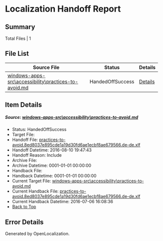# <a name='report-top'></a> Localization Handoff Report

## Summary
 Total Files | 1

## File List
 Source File | Status | Details 
 ----------- | ------ | ------- 
 [windows-apps-src\accessibility\practices-to-avoid.md](https://github.com/Microsoft/windows-apps/blob/014fb096817a25651188821fa59b202d260781d5/windows-apps-src/accessibility/practices-to-avoid.md) | HandedOffSuccess | [Details](#382899f038e2ac2ad6e34e98b3ba4849e9685d1040)

## Item Details
##### <a name='382899f038e2ac2ad6e34e98b3ba4849e9685d1040'></a> Source: [windows-apps-src\accessibility\practices-to-avoid.md](https://github.com/Microsoft/windows-apps/blob/014fb096817a25651188821fa59b202d260781d5/windows-apps-src/accessibility/practices-to-avoid.md)
* Status: HandedOffSuccess
* Target File: 
* Handoff File: [practices-to-avoid.8ed8037e895cde1a19d30fd6ae1ecbf8ae679566.de-de.xlf](https://github.com/Microsoft/WDG.handoff/blob/2f279b532a1dc2f39025b2e0e1b7563210272e55/ol-handoff/Microsoft/windows-apps.de-de/master/practices-to-avoid.8ed8037e895cde1a19d30fd6ae1ecbf8ae679566.de-de.xlf)
* Handoff Datetime: 2016-08-10 19:47:43
* Handoff Reason: Include
* Archive File: 
* Archive Datetime: 0001-01-01 00:00:00
* Handback File: 
* Handback Datetime: 0001-01-01 00:00:00
* Current Target File: [windows-apps-src\accessibility\practices-to-avoid.md](https://github.com/Microsoft/windows-apps.de-de/blob/7a3dc4d5efb7b5518f9623c0a3ebf46436d26e72/windows-apps-src/accessibility/practices-to-avoid.md)
* Current Handback File: [practices-to-avoid.8ed8037e895cde1a19d30fd6ae1ecbf8ae679566.de-de.xlf](https://github.com/Microsoft/WDG.handback/blob/b6880abfd65d38457dda3929c963d918f070774a/ol-handback/Microsoft/windows-apps.de-de/master/practices-to-avoid.8ed8037e895cde1a19d30fd6ae1ecbf8ae679566.de-de.xlf)
* Current Handback Datetime: 2016-07-06 16:08:36
* [Back to Top](#report-top)


## Error Details

Generated by OpenLocalization.
